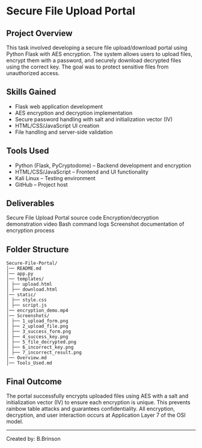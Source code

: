 # Secure File Upload Portal

## Project Overview

This task involved developing a secure file upload/download portal using Python Flask with AES encryption. The system allows users to upload files, encrypt them with a password, and securely download decrypted files using the correct key. The goal was to protect sensitive files from unauthorized access.


## Skills Gained
- Flask web application development
- AES encryption and decryption implementation
- Secure password handling with salt and initialization vector (IV)
- HTML/CSS/JavaScript UI creation
- File handling and server-side validation


## Tools Used
- Python (Flask, PyCryptodome) – Backend development and encryption
- HTML/CSS/JavaScript – Frontend and UI functionality
- Kali Linux – Testing environment
- GitHub – Project host


## Deliverables
Secure File Upload Portal source code
Encryption/decryption demonstration video
Bash command logs
Screenshot documentation of encryption process


## Folder Structure
```
Secure-File-Portal/
│── README.md
│── app.py
│── templates/
│ ├── upload.html
│ ├── download.html
│── static/
│ ├── style.css
│ ├── script.js
│── encryption_demo.mp4
│── Screenshots/
│ ├── 1_upload_form.png
│ ├── 2_upload_file.png
│ ├── 3_success_form.png
│ ├── 4_success_key.png
│ ├── 5_file_decrypted.png
│ ├── 6_incorrect_key.png
│ ├── 7_incorrect_result.png
│── Overview.md
│── Tools_Used.md
```

## Final Outcome

The portal successfully encrypts uploaded files using AES with a salt and initialization vector (IV) to ensure each encryption is unique. This prevents rainbow table attacks and guarantees confidentiality. All encryption, decryption, and user interaction occurs at Application Layer 7 of the OSI model.

---

Created by: B.Brinson
